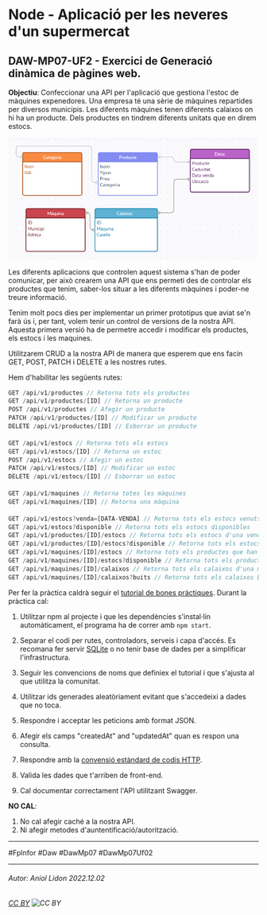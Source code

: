 # Node - Aplicació per les neveres d'un supermercat
## DAW-MP07-UF2 - Exercici de Generació dinàmica de pàgines web.
**Objectiu**: Confeccionar una API per l'aplicació que gestiona l'estoc de màquines expenedores.
Una empresa té una sèrie de màquines repartides per diversos municipis. Les diferents màquines tenen diferents calaixos on hi ha un producte. Dels productes en tindrem diferents unitats que en direm estocs.

![diagrama](diagrama.png)

Les diferents aplicacions que controlen aquest sistema s'han de poder comunicar, per això crearem una API que ens permeti des de controlar els productes que tenim, saber-los situar a les diferents màquines i poder-ne treure informació.

Tenim molt pocs dies per implementar un primer prototipus que aviat se'n farà ús i, per tant, volem tenir un control de versions de la nostra API. Aquesta primera versió ha de permetre accedir i modificar els productes, els estocs i les maquines.

Utilitzarem CRUD a la nostra API de manera que esperem que ens facin GET, POST, PATCH i DELETE a les nostres rutes.

Hem d'habilitar les següents rutes:

```javascript
GET /api/v1/productes // Retorna tots els productes
GET /api/v1/productes/[ID] // Retorna un producte
POST /api/v1/productes // Afegir un producte
PATCH /api/v1/productes/[ID] // Modificar un producte
DELETE /api/v1/productes/[ID] // Esborrar un producte

GET /api/v1/estocs // Retorna tots els estocs
GET /api/v1/estocs/[ID] // Retorna un estoc
POST /api/v1/estocs // Afegir un estoc
PATCH /api/v1/estocs/[ID] // Modificar un estoc
DELETE /api/v1/estocs/[ID] // Esborrar un estoc

GET /api/v1/maquines // Retorna totes les màquines
GET /api/v1/maquines/[ID] // Retorna una màquina

GET /api/v1/estocs?venda=[DATA-VENDA] // Retorna tots els estocs venuts una data.
GET /api/v1/estocs?disponible // Retorna tots els estocs disponibles
GET /api/v1/productes/[ID]/estocs // Retorna tots els estocs d'una venda
GET /api/v1/productes/[ID]/estocs?disponible // Retorna tots els estocs disponibles d'una venda
GET /api/v1/maquines/[ID]/estocs // Retorna tots els productes que han passat per una màquina
GET /api/v1/maquines/[ID]/estocs?disponible // Retorna tots els productes actualment a una màquina
GET /api/v1/maquines/[ID]/calaixos // Retorna tots els calaixos d'una màquina amb el seu contingut actual
GET /api/v1/maquines/[ID]/calaixos?buits // Retorna tots els calaixos buits d'una màquina
```

Per fer la pràctica caldrà seguir el [tutorial de bones pràctiques](https://www.freecodecamp.org/news/rest-api-design-best-practices-build-a-rest-api). Durant la pràctica cal:
1. Utilitzar npm al projecte i que les dependències s'instal·lin automàticament, el programa ha de correr amb `npm start`.

1. Separar el codi per rutes, controladors, serveis i capa d'accés. Es recomana fer servir 
[SQLite](https://www.sqlitetutorial.net/) o no tenir base de dades per a simplificar l'infrastructura.

1. Seguir les convencions de noms que definiex el tutorial i que s'ajusta al que utilitza la comunitat.

1. Utilitzar ids generades aleatòriament evitant que s'accedeixi a dades que no toca.

1. Respondre i acceptar les peticions amb format JSON.

1. Afegir els camps "createdAt" and "updatedAt" quan es respon una consulta.

1. Respondre amb la [convensió estàndard de codis HTTP](https://restfulapi.net/http-status-codes/).

1. Valida les dades que t'arriben de front-end.

1. Cal documentar correctament l'API utilitzant Swagger.

**NO CAL**:
1. No cal afegir caché a la nostra API.
1. Ni afegir metodes d'auntentificació/autorització.

---

#FpInfor #Daw #DawMp07 #DawMp07Uf02

---

###### Autor: Aniol Lidon 2022.12.02
###### [CC BY](https://creativecommons.org/licenses/by/4.0/) ![CC BY](https://licensebuttons.net/l/by/3.0/80x15.png)